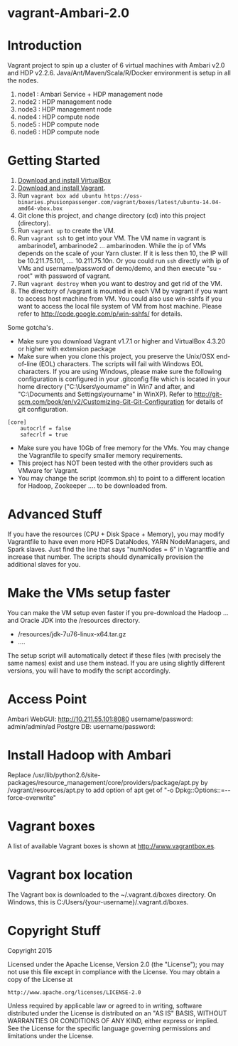 vagrant-Ambari-2.0
================================

# Introduction

Vagrant project to spin up a cluster of 6 virtual machines with Ambari v2.0 and HDP v2.2.6. Java/Ant/Maven/Scala/R/Docker environment is setup in all the nodes.

1. node1 : Ambari Service + HDP management node
2. node2 : HDP management node
3. node3 : HDP management node
4. node4 : HDP compute node
5. node5 : HDP compute node
6. node6 : HDP compute node

# Getting Started

1. [Download and install VirtualBox](https://www.virtualbox.org/wiki/Downloads)
2. [Download and install Vagrant](http://www.vagrantup.com/downloads.html).
3. Run ```vagrant box add ubuntu https://oss-binaries.phusionpassenger.com/vagrant/boxes/latest/ubuntu-14.04-amd64-vbox.box```
4. Git clone this project, and change directory (cd) into this project (directory).
5. Run ```vagrant up``` to create the VM.
6. Run ```vagrant ssh``` to get into your VM. The VM name in vagrant is ambarinode1, ambarinode2 ... ambarinoden. While the ip of VMs depends on the scale of your Yarn cluster. If it is less then 10, the IP will be 10.211.75.101, .... 10.211.75.10n. Or you could run ```ssh``` directly with ip of VMs and username/password of demo/demo, and then execute "su - root" with password of vagrant.
7. Run ```vagrant destroy``` when you want to destroy and get rid of the VM.
8. The directory of /vagrant is mounted in each VM by vagrant if you want to access host machine from VM. You could also use win-sshfs if you want to access the local file system of VM from host machine. Please refer to http://code.google.com/p/win-sshfs/ for details.

Some gotcha's.

* Make sure you download Vagrant v1.7.1 or higher and VirtualBox 4.3.20 or higher with extension package
* Make sure when you clone this project, you preserve the Unix/OSX end-of-line (EOL) characters. The scripts will fail with Windows EOL characters. If you are using Windows, please make sure the following configuration is configured in your .gitconfig file which is located in your home directory ("C:\Users\yourname" in Win7 and after, and "C:\Documents and Settings\yourname" in WinXP). Refer to http://git-scm.com/book/en/v2/Customizing-Git-Git-Configuration for details of git configuration.
```
[core]
    autocrlf = false
    safecrlf = true
```
* Make sure you have 10Gb of free memory for the VMs. You may change the Vagrantfile to specify smaller memory requirements.
* This project has NOT been tested with the other providers such as VMware for Vagrant.
* You may change the script (common.sh) to point to a different location for Hadoop, Zookeeper .... to be downloaded from. 

# Advanced Stuff

If you have the resources (CPU + Disk Space + Memory), you may modify Vagrantfile to have even more HDFS DataNodes, YARN NodeManagers, and Spark slaves. Just find the line that says "numNodes = 6" in Vagrantfile and increase that number. The scripts should dynamically provision the additional slaves for you.

# Make the VMs setup faster
You can make the VM setup even faster if you pre-download the Hadoop ... and Oracle JDK into the /resources directory.

* /resources/jdk-7u76-linux-x64.tar.gz
* ....

The setup script will automatically detect if these files (with precisely the same names) exist and use them instead. If you are using slightly different versions, you will have to modify the script accordingly.

# Access Point
Ambari WebGUI: http://10.211.55.101:8080
  username/password: admin/admin/ad
Postgre DB:
  username/password:

# Install Hadoop with Ambari

Replace /usr/lib/python2.6/site-packages/resource_management/core/providers/package/apt.py by /vagrant/resources/apt.py to add option of apt get of "-o Dpkg::Options::=--force-overwrite"

# Vagrant boxes
A list of available Vagrant boxes is shown at http://www.vagrantbox.es. 

# Vagrant box location
The Vagrant box is downloaded to the ~/.vagrant.d/boxes directory. On Windows, this is C:/Users/{your-username}/.vagrant.d/boxes.

# Copyright Stuff
Copyright 2015

Licensed under the Apache License, Version 2.0 (the "License");
you may not use this file except in compliance with the License.
You may obtain a copy of the License at

    http://www.apache.org/licenses/LICENSE-2.0

Unless required by applicable law or agreed to in writing, software
distributed under the License is distributed on an "AS IS" BASIS,
WITHOUT WARRANTIES OR CONDITIONS OF ANY KIND, either express or implied.
See the License for the specific language governing permissions and
limitations under the License.

